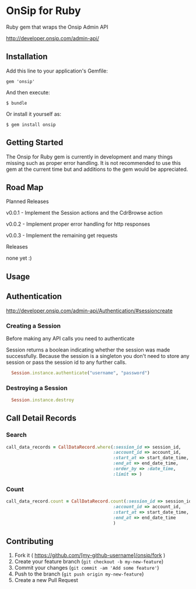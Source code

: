 # OnSip for Ruby

Ruby gem that wraps the Onsip Admin API

http://developer.onsip.com/admin-api/

## Installation

Add this line to your application's Gemfile:

    gem 'onsip'

And then execute:

    $ bundle

Or install it yourself as:

    $ gem install onsip


## Getting Started

The Onsip for Ruby gem is currently in development and many things missing such as proper error handling.
It is not recommended to use this gem at the current time but and additions to the gem would be appreciated.

## Road Map

Planned Releases

v0.0.1 - Implement the Session actions and the CdrBrowse action

v0.0.2 - Implement proper error handling for http responses

v0.0.3 - Implement the remaining get requests

Releases

none yet :)

## Usage

Authentication 
---
http://developer.onsip.com/admin-api/Authentication/#sessioncreate

### Creating a Session

Before making any API calls you need to authenticate

Session returns a boolean indicating whether the session was made successfully.
Because the session is a singleton you don't need to store any session or pass
the session id to any further calls.

```ruby
  Session.instance.authenticate("username", "password") 
```


### Destroying a Session

```ruby
  Session.instance.destroy 
```



Call Detail Records 
---

### Search 

```ruby
call_data_records = CallDataRecord.where(:session_id => session_id,
                                         :account_id => account_id,
                                         :start_at => start_date_time,
                                         :end_at => end_date_time,
                                         :order_by => :date_time,
                                         :limit => )
``` 


### Count 

```ruby
call_data_record.count = CallDataRecord.count(:session_id => session_id,
                                         :account_id => account_id,
                                         :start_at => start_date_time,
                                         :end_at => end_date_time
                                         )
```




## Contributing

1. Fork it ( https://github.com/[my-github-username]/onsip/fork )
2. Create your feature branch (`git checkout -b my-new-feature`)
3. Commit your changes (`git commit -am 'Add some feature'`)
4. Push to the branch (`git push origin my-new-feature`)
5. Create a new Pull Request
